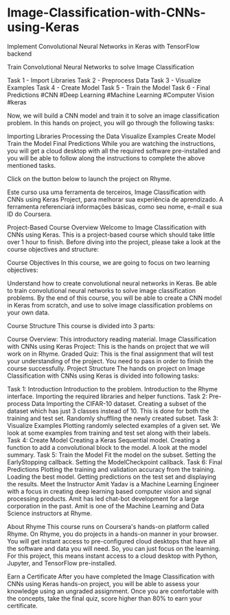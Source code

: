 # Image-Classification-with-CNNs-using-Keras

Implement Convolutional Neural Networks in Keras with TensorFlow backend

Train Convolutional Neural Networks to solve Image Classification

Task 1 - Import Libraries
Task 2 - Preprocess Data
Task 3 - Visualize Examples
Task 4 - Create Model
Task 5 - Train the Model
Task 6 - Final Predictions
#CNN #Deep Learning #Machine Learning #Computer Vision #keras

Now, we will build a CNN model and train it to solve an image classification problem. In this hands on project, you will go through the following tasks:

Importing Libraries
Processing the Data
Visualize Examples
Create Model
Train the Model
Final Predictions
While you are watching the instructions, you will get a cloud desktop with all the required software pre-installed and you will be able to follow along the instructions to complete the above mentioned tasks.

Click on the button below to launch the project on Rhyme.

Este curso usa uma ferramenta de terceiros, Image Classification with CNNs using Keras Project, para melhorar sua experiência de aprendizado. A ferramenta referenciará informações básicas, como seu nome, e-mail e sua ID do Coursera.

Project-Based Course Overview
Welcome to Image Classification with CNNs using Keras. This is a project-based course which should take little over 1 hour to finish. Before diving into the project, please take a look at the course objectives and structure:

Course Objectives
In this course, we are going to focus on two learning objectives:

Understand how to create convolutional neural networks in Keras.
Be able to train convolutional neural networks to solve image classification problems.
By the end of this course, you will be able to create a CNN model in Keras from scratch, and use to solve image classification problems on your own data.

Course Structure
This course is divided into 3 parts:

Course Overview: This introductory reading material.
Image Classification with CNNs using Keras Project: This is the hands on project that we will work on in Rhyme.
Graded Quiz: This is the final assignment that will test your understanding of the project. You need to pass in order to finish the course successfully.
Project Structure
The hands on project on Image Classification with CNNs using Keras is divided into following tasks:

Task 1: Introduction
Introduction to the problem.
Introduction to the Rhyme interface.
Importing the required libraries and helper functions.
Task 2: Pre-process Data
Importing the CIFAR-10 dataset.
Creating a subset of the dataset which has just 3 classes instead of 10. This is done for both the training and test set.
Randomly shuffling the newly created subset.
Task 3: Visualize Examples
Plotting randomly selected examples of a given set.
We look at some examples from training and test set along with their labels.
Task 4: Create Model
Creating a Keras Sequential model.
Creating a function to add a convolutional block to the model.
A look at the model summary.
Task 5: Train the Model
Fit the model on the subset.
Setting the EarlyStopping callback.
Setting the ModelCheckpoint callback.
Task 6: Final Predictions
Plotting the training and validation accuracy from the training.
Loading the best model.
Getting predictions on the test set and displaying the results.
Meet the Instructor
Amit Yadav is a Machine Learning Engineer with a focus in creating deep learning based computer vision and signal processing products. Amit has led chat-bot development for a large corporation in the past. Amit is one of the Machine Learning and Data Science instructors at Rhyme.

About Rhyme
This course runs on Coursera's hands-on platform called Rhyme. On Rhyme, you do projects in a hands-on manner in your browser. You will get instant access to pre-configured cloud desktops that have all the software and data you will need. So, you can just focus on the learning. For this project, this means instant access to a cloud desktop with Python, Jupyter, and TensorFlow pre-installed.

Earn a Certificate
After you have completed the Image Classification with CNNs using Keras hands-on project, you will be able to assess your knowledge using an ungraded assignment. Once you are comfortable with the concepts, take the final quiz, score higher than 80% to earn your certificate.
